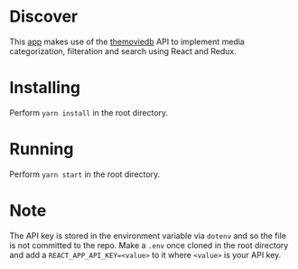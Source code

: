# Discover

This [app](https://discover-tmdb.netlify.app/) makes use of the [themoviedb](https://developers.themoviedb.org/3) API to implement media categorization, filteration and search using React and Redux.

# Installing
Perform `yarn install` in the root directory.

# Running
Perform `yarn start` in the root directory.

# Note
The API key is stored in the environment variable via `dotenv` and so the file is not committed to the repo. Make a `.env` once cloned in the root directory and add a `REACT_APP_API_KEY=<value>` to it where `<value>` is your API key.

